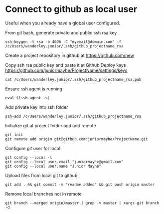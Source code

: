 # Connect to github as local user

Useful when you already have a global user configured.

From git bash, generate private and public ssh rsa key
```
ssh-keygen -t rsa -b 4096 -C "myemail@domain.com" -f /c/Users/wanderley.junior/.ssh/github_projectname_rsa
```

Create a project repository in github at https://github.com/new

Copy ssh rsa public key and paste it at Github Deploy keys https://github.com/juniormayhe/ProjectName/settings/keys
```
cat /c/Users/wanderley.junior/.ssh/github_projectname_rsa.pub
```

Ensure ssh agent is running
```
eval $(ssh-agent -s)
```

Add private key into ssh folder
```
ssh-add /c/Users/wanderley.junior/.ssh/github_projectname_rsa
```

Initialize git at project folder and add remote
```
git init
git remote add origin git@github.com:juniormayhe/ProjectName.git
```

Configure git user for local
```
git config --local -l
git config --local user.email "juniormayhe@gmail.com"
git config --local user.name "Junior Mayhe"
```

Upload files from local git to github
```
git add . && git commit -m "readme added" && git push origin master
```

Remove local branches not in remote
```
git branch --merged origin/master | grep -v master | xargs git branch -d
```
